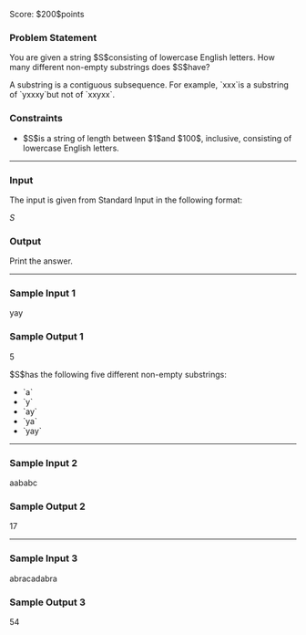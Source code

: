 
<div>

<span>

<span>

<p>
Score: $200$points
</p>

<div>

<section>

### **Problem Statement**

<p>
You are given a string $S$consisting of lowercase English letters. How many different non-empty substrings does $S$have?
</p>

<p>
A substring is a contiguous subsequence. For example, `xxx`is a substring of `yxxxy`but not of `xxyxx`.
</p>

</section>

</div>

<div>

<section>

### **Constraints**

<ul>

<li>
$S$is a string of length between $1$and $100$, inclusive, consisting of lowercase English letters.
</li>

</ul>

</section>

</div>

---

<div>

<div>

<section>

### **Input**

<p>
The input is given from Standard Input in the following format:
</p>

<div>

$S$
</div>

</section>

</div>

<div>

<section>

### **Output**

<p>
Print the answer.
</p>

</section>

</div>

</div>

---

<div>

<section>

### **Sample Input 1**

<div>

yay

</div>

</section>

</div>

<div>

<section>

### **Sample Output 1**

<div>

5

</div>

<p>
$S$has the following five different non-empty substrings:
</p>

<ul>

<li>
`a`
</li>

<li>
`y`
</li>

<li>
`ay`
</li>

<li>
`ya`
</li>

<li>
`yay`
</li>

</ul>

</section>

</div>

---

<div>

<section>

### **Sample Input 2**

<div>

aababc

</div>

</section>

</div>

<div>

<section>

### **Sample Output 2**

<div>

17

</div>

</section>

</div>

---

<div>

<section>

### **Sample Input 3**

<div>

abracadabra

</div>

</section>

</div>

<div>

<section>

### **Sample Output 3**

<div>

54

</div>

</section>

</div>

</span>

</span>

</div>
